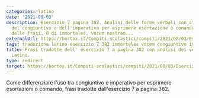 ```yaml
---
categories: latino
date: '2021-08-03'
description: Esercizio 7 pagina 382. Analisi delle forme verbali con attenzione sull'uso
  del congiuntivo o dell'imperativo per esprimere esortazione o comando, poi traduzione
  delle frasi. O di immortales, vocem nostram...
externalUrl: https://bortox.it/Compiti-scolastici/compiti/2021/08/03/Esercizio-7-pagina-382.html
tags: traduzione latino esercizio 7 382 immortales vocem congiuntivo imperativo
title: Frasi tradotte dell' esercizio 7 a pagina 382 con analisi dei verbi. Il mio
  Latino.
type: redirect
target: https://bortox.it/Compiti-scolastici/compiti/2021/08/03/Esercizio-7-pagina-382.html
---
```

Come differenziare l'uso tra congiuntivo e imperativo per esprimere esortazioni o comando, frasi tradotte dall'esercizio 7 a pagina 382.
